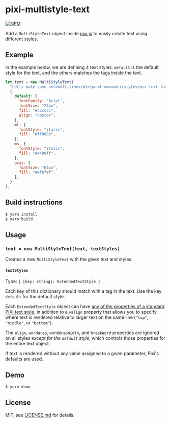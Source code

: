 # pixi-multistyle-text

[![NPM](https://nodei.co/npm/pixi-multistyle-text.png)](https://nodei.co/npm/pixi-multistyle-text/)

Add a `MultiStyleText` object inside [pixi.js](https://github.com/GoodBoyDigital/pixi.js) to easily create text using different styles.

## Example

In the example below, we are defining 4 text styles.
`default` is the default style for the text, and the others matches the tags inside the text.

```js
let text = new MultiStyleText(
  "Let's make some <ml>multiline</ml>\nand <ms>multistyle</ms> text for\n<pixi>Pixi.js!</pixi>",
  {
    default: {
      fontFamily: "Arial",
      fontSize: "24px",
      fill: "#cccccc",
      align: "center",
    },
    ml: {
      fontStyle: "italic",
      fill: "#ff8888",
    },
    ms: {
      fontStyle: "italic",
      fill: "#4488ff",
    },
    pixi: {
      fontSize: "64px",
      fill: "#efefef",
    },
  }
);
```

## Build instructions

```bash
$ yarn install
$ yarn build
```

## Usage

### `text = new MultiStyleText(text, textStyles)`

Creates a new `MultiStyleText` with the given text and styles.

#### `textStyles`

Type: `{ [key: string]: ExtendedTextStyle }`

Each key of this dictionary should match with a tag in the text. Use the key `default` for the default style.

Each `ExtendedTextStyle` object can have [any of the properties of a standard PIXI text style](http://pixijs.download/release/docs/PIXI.TextStyle.html), in addition to a `valign` property that allows you to specify where text is rendered relative to larger text on the same line (`"top"`, `"middle"`, or `"bottom"`).

The `align`, `wordWrap`, `wordWrapWidth`, and `breakWord` properties are ignored on all styles _except for the `default` style_, which controls those properties for the entire text object.

If text is rendered without any value assigned to a given parameter, Pixi's defaults are used.

## Demo

```bash
$ yarn demo
```

## License

MIT, see [LICENSE.md](http://github.com/tleunen/pixi-multistyle-text/blob/master/LICENSE.md) for details.
